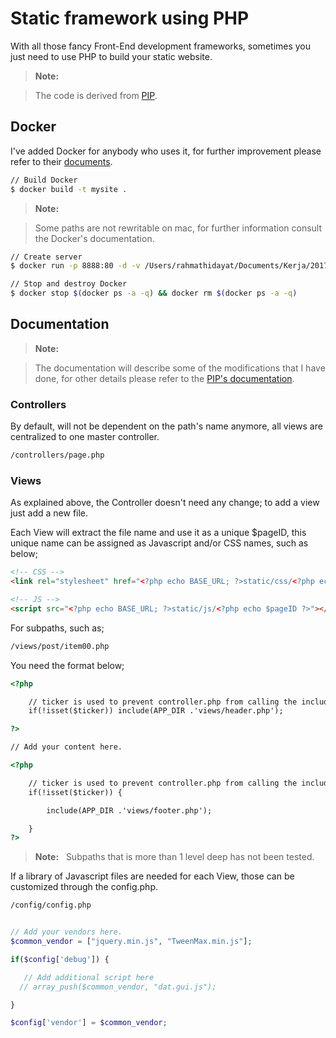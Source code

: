 Static framework using PHP
==================

With all those fancy Front-End development frameworks, sometimes you just need to use PHP to build your static website.

> **Note:**

> The code is derived from [PIP](http://gilbitron.github.io/PIP/).

## Docker

I've added Docker for anybody who uses it, for further improvement please refer to their [documents](https://www.docker.com/).


```sh
// Build Docker
$ docker build -t mysite .
```

> **Note:**

> Some paths are not rewritable on mac, for further information consult the Docker's documentation.

```sh
// Create server
$ docker run -p 8888:80 -d -v /Users/rahmathidayat/Documents/Kerja/2017/phpstatic/www:/var/www/site mysite
```

```sh
// Stop and destroy Docker
$ docker stop $(docker ps -a -q) && docker rm $(docker ps -a -q)
```

## Documentation

> **Note:**

> The documentation will describe some of the modifications that I have done, for other details please refer to the [PIP's documentation](http://gilbitron.github.io/PIP/).

### Controllers

By default, will not be dependent on the path's name anymore, all views are centralized to one master controller.

```sh
/controllers/page.php
```

### Views

As explained above, the Controller doesn't need any change; to add a view just add a new file.

Each View will extract the file name and use it as a unique $pageID, this unique name can be assigned as Javascript and/or CSS names, such as below;

```html
<!-- CSS -->
<link rel="stylesheet" href="<?php echo BASE_URL; ?>static/css/<?php echo $pageID ?>.css" type="text/css" media="screen" />

<!-- JS -->
<script src="<?php echo BASE_URL; ?>static/js/<?php echo $pageID ?>"></script>
```

For subpaths, such as;

```sh
/views/post/item00.php
```

You need the format below;

```html
<?php

    // ticker is used to prevent controller.php from calling the include directive
    if(!isset($ticker)) include(APP_DIR .'views/header.php');

?>

// Add your content here.

<?php

    // ticker is used to prevent controller.php from calling the include directive
    if(!isset($ticker)) {

        include(APP_DIR .'views/footer.php');

    }
?>

```
> **Note:**
 
> Subpaths that is more than 1 level deep has not been tested.

If a library of Javascript files are needed for each View, those can be customized through the config.php.

```sh
/config/config.php
```

```php

// Add your vendors here.
$common_vendor = ["jquery.min.js", "TweenMax.min.js"];

if($config['debug']) {

   // Add additional script here
  // array_push($common_vendor, "dat.gui.js");

}

$config['vendor'] = $common_vendor;

```
